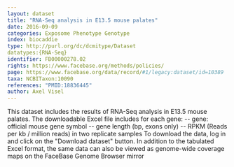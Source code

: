 ```yaml
---
layout: dataset  
title: "RNA-Seq analysis in E13.5 mouse palates"  
date: 2016-09-09  
categories: Exposome Phenotype Genotype  
index: biocaddie  
type: http://purl.org/dc/dcmitype/Dataset  
datatypes:{RNA-Seq}  
identifier: FB00000278.02  
rights: https://www.facebase.org/methods/policies/  
page: https://www.facebase.org/data/record/#1/legacy:dataset/id=10389  
taxa: NCBITaxon:10090  
references: "PMID:18836445"  
author: Axel Visel
---
```

 This dataset includes the results of RNA-Seq analysis in E13.5 mouse palates. The downloadable Excel file includes for each gene: -- gene: official mouse gene symbol -- gene length (bp, exons only) -- RPKM (Reads per kb / million reads) in two replicate samples To download the data, log in and click on the &quot;Download dataset&quot; button. In addition to the tabulated Excel format, the same data can also be viewed as genome-wide coverage maps on the FaceBase Genome Browser mirror 

